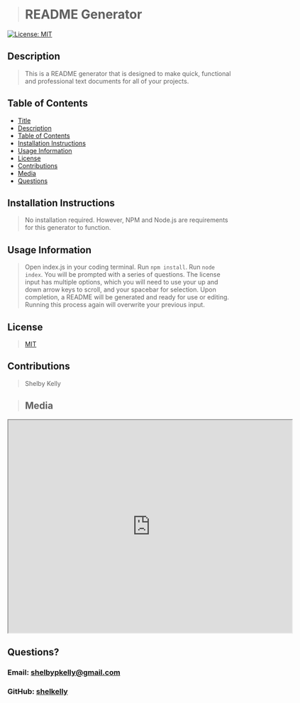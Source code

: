 
># README Generator
[![License: MIT](https://img.shields.io/badge/License-MIT-yellow.svg)](https://opensource.org/licenses/MIT)

## Description
>This is a README generator that is designed to make quick, functional and professional text documents for all of your projects.

## Table of Contents
- [Title](https://github.com/shelkelly/READMEcreation#title)
- [Description](https://github.com/shelkelly/READMEcreation#description)
- [Table of Contents](https://github.com/shelkelly/READMEcreation#table-of-contents)
- [Installation Instructions](https://github.com/shelkelly/READMEcreation#installation-instructions)
- [Usage Information](https://github.com/shelkelly/READMEcreation#usage-information)
- [License](https://github.com/shelkelly/READMEcreation#license)
- [Contributions](https://github.com/shelkelly/READMEcreation#contributions)
- [Media](https://github.com/shelkelly/READMEcreation#media)
- [Questions](https://github.com/shelkelly/READMEcreation#questions)

## Installation Instructions
>No installation required. However, NPM and Node.js are requirements for this generator to function.

## Usage Information
>Open index.js in your coding terminal. Run `npm install`. Run `node index`. You will be prompted with a series of questions. The license input has multiple options, which you will need to use your up and down arrow keys to scroll, and your spacebar for selection. Upon completion, a README will be generated and ready for use or editing. Running this process again will overwrite your previous input.

## License
>[MIT](https://opensource.org/licenses/MIT)

## Contributions
>Shelby Kelly

>## Media
<iframe src="https://drive.google.com/file/d/1Z2PW_B5lVH5G5hFk_O34sWxonW9TidJD/preview" width="640" height="480"></iframe>

## Questions?
### Email: shelbypkelly@gmail.com
### GitHub: [shelkelly](github.com/shelkelly)